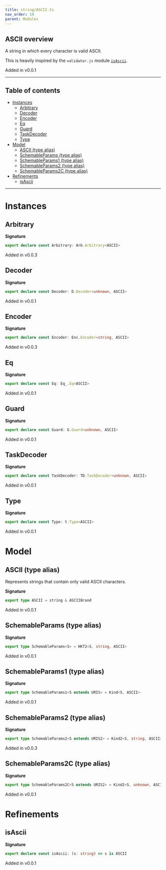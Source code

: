 ```yaml
---
title: string/ASCII.ts
nav_order: 19
parent: Modules
---
```


## ASCII overview

A string in which every character is valid ASCII.

This is heavily inspired by the `validator.js` module
[`isAscii`](https://github.com/validatorjs/validator.js/blob/master/src/lib/isAscii.js).

Added in v0.0.1

---

<h2 class="text-delta">Table of contents</h2>

- [Instances](#instances)
  - [Arbitrary](#arbitrary)
  - [Decoder](#decoder)
  - [Encoder](#encoder)
  - [Eq](#eq)
  - [Guard](#guard)
  - [TaskDecoder](#taskdecoder)
  - [Type](#type)
- [Model](#model)
  - [ASCII (type alias)](#ascii-type-alias)
  - [SchemableParams (type alias)](#schemableparams-type-alias)
  - [SchemableParams1 (type alias)](#schemableparams1-type-alias)
  - [SchemableParams2 (type alias)](#schemableparams2-type-alias)
  - [SchemableParams2C (type alias)](#schemableparams2c-type-alias)
- [Refinements](#refinements)
  - [isAscii](#isascii)

---

# Instances

## Arbitrary

**Signature**

```ts
export declare const Arbitrary: Arb.Arbitrary<ASCII>
```

Added in v0.0.3

## Decoder

**Signature**

```ts
export declare const Decoder: D.Decoder<unknown, ASCII>
```

Added in v0.0.1

## Encoder

**Signature**

```ts
export declare const Encoder: Enc.Encoder<string, ASCII>
```

Added in v0.0.3

## Eq

**Signature**

```ts
export declare const Eq: Eq_.Eq<ASCII>
```

Added in v0.0.1

## Guard

**Signature**

```ts
export declare const Guard: G.Guard<unknown, ASCII>
```

Added in v0.0.1

## TaskDecoder

**Signature**

```ts
export declare const TaskDecoder: TD.TaskDecoder<unknown, ASCII>
```

Added in v0.0.1

## Type

**Signature**

```ts
export declare const Type: t.Type<ASCII>
```

Added in v0.0.1

# Model

## ASCII (type alias)

Represents strings that contain only valid ASCII characters.

**Signature**

```ts
export type ASCII = string & ASCIIBrand
```

Added in v0.0.1

## SchemableParams (type alias)

**Signature**

```ts
export type SchemableParams<S> = HKT2<S, string, ASCII>
```

Added in v0.0.1

## SchemableParams1 (type alias)

**Signature**

```ts
export type SchemableParams1<S extends URIS> = Kind<S, ASCII>
```

Added in v0.0.1

## SchemableParams2 (type alias)

**Signature**

```ts
export type SchemableParams2<S extends URIS2> = Kind2<S, string, ASCII>
```

Added in v0.0.3

## SchemableParams2C (type alias)

**Signature**

```ts
export type SchemableParams2C<S extends URIS2> = Kind2<S, unknown, ASCII>
```

Added in v0.0.1

# Refinements

## isAscii

**Signature**

```ts
export declare const isAscii: (s: string) => s is ASCII
```

Added in v0.0.1
